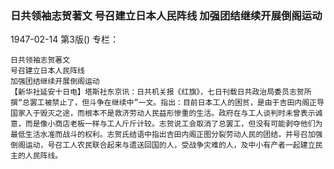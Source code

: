 ### 日共领袖志贺著文  号召建立日本人民阵线  加强团结继续开展倒阁运动

1947-02-14
第3版()
专栏：

    日共领袖志贺著文
    号召建立日本人民阵线
    加强团结继续开展倒阁运动
    【新华社延安十日电】塔斯社东京讯：日共机关报《红旗》，七日刊载日共政治局委员志贺所撰“总罢工被禁止了，但斗争在继续中”一文。指出：目前日本工人的困贫，是由于吉田内阁正导国家入于毁灭之途，而根本不是救济劳动人民益形惨重的生活。政府在与工人谈判时未曾表示诚意，而是像小商店老板一样与工人斤斤计较。志贺说工会取消了总罢工，但没有可能剥夺他们为最低生活水准而战斗的权利。志贺氏结语中指出吉田内阁正图分裂劳动人民的团结，并号召加强倒阁运动，号召工人农民联合起来与遗送回国的人，受战争灾难的人，及中小有产者一起建立民主的人民阵线。
